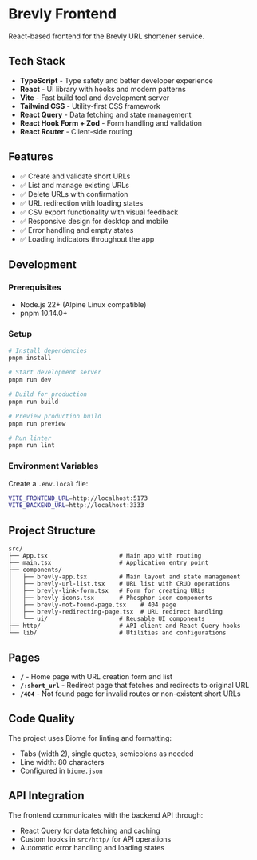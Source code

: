 # Brevly Frontend

React-based frontend for the Brevly URL shortener service.

## Tech Stack

- **TypeScript** - Type safety and better developer experience
- **React** - UI library with hooks and modern patterns
- **Vite** - Fast build tool and development server
- **Tailwind CSS** - Utility-first CSS framework
- **React Query** - Data fetching and state management
- **React Hook Form + Zod** - Form handling and validation
- **React Router** - Client-side routing

## Features

- ✅ Create and validate short URLs
- ✅ List and manage existing URLs
- ✅ Delete URLs with confirmation
- ✅ URL redirection with loading states
- ✅ CSV export functionality with visual feedback
- ✅ Responsive design for desktop and mobile
- ✅ Error handling and empty states
- ✅ Loading indicators throughout the app

## Development

### Prerequisites

- Node.js 22+ (Alpine Linux compatible)
- pnpm 10.14.0+

### Setup

```bash
# Install dependencies
pnpm install

# Start development server
pnpm run dev

# Build for production
pnpm run build

# Preview production build
pnpm run preview

# Run linter
pnpm run lint
```

### Environment Variables

Create a `.env.local` file:

```bash
VITE_FRONTEND_URL=http://localhost:5173
VITE_BACKEND_URL=http://localhost:3333
```

## Project Structure

```
src/
├── App.tsx                    # Main app with routing
├── main.tsx                   # Application entry point
├── components/
│   ├── brevly-app.tsx         # Main layout and state management
│   ├── brevly-url-list.tsx    # URL list with CRUD operations
│   ├── brevly-link-form.tsx   # Form for creating URLs
│   ├── brevly-icons.tsx       # Phosphor icon components
│   ├── brevly-not-found-page.tsx    # 404 page
│   ├── brevly-redirecting-page.tsx  # URL redirect handling
│   └── ui/                    # Reusable UI components
├── http/                      # API client and React Query hooks
└── lib/                       # Utilities and configurations
```

## Pages

- **`/`** - Home page with URL creation form and list
- **`/:short_url`** - Redirect page that fetches and redirects to original URL
- **`/404`** - Not found page for invalid routes or non-existent short URLs

## Code Quality

The project uses Biome for linting and formatting:
- Tabs (width 2), single quotes, semicolons as needed
- Line width: 80 characters
- Configured in `biome.json`

## API Integration

The frontend communicates with the backend API through:
- React Query for data fetching and caching
- Custom hooks in `src/http/` for API operations
- Automatic error handling and loading states

